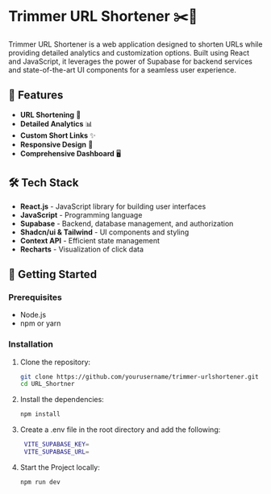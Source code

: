 # Trimmer URL Shortener ✂️🔗

Trimmer URL Shortener is a web application designed to shorten URLs while providing detailed analytics and customization options. Built using React and JavaScript, it leverages the power of Supabase for backend services and state-of-the-art UI components for a seamless user experience.

## 🌟 Features

- **URL Shortening** 🔗
- **Detailed Analytics** 📊
- **Custom Short Links** ✨
- **Responsive Design** 📱
- **Comprehensive Dashboard** 🖥️

## 🛠️ Tech Stack

- **React.js** - JavaScript library for building user interfaces
- **JavaScript** - Programming language
- **Supabase** - Backend, database management, and authorization
- **Shadcn/ui & Tailwind** - UI components and styling
- **Context API** - Efficient state management
- **Recharts** - Visualization of click data

## 🚀 Getting Started

### Prerequisites

- Node.js
- npm or yarn

### Installation

1. Clone the repository:

   ```bash
   git clone https://github.com/yourusername/trimmer-urlshortener.git
   cd URL_Shortner

2. Install the dependencies:

   ```bash
   npm install

3. Create a .env file in the root directory and add the following:

   ```bash
    VITE_SUPABASE_KEY=
    VITE_SUPABASE_URL=

4. Start the Project locally:

   ```bash
   npm run dev

